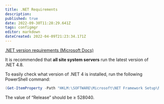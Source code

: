 ```yaml
---
title: .NET Requirements
description: 
published: true
date: 2022-09-30T11:28:29.641Z
tags: configmgr
editor: markdown
dateCreated: 2022-04-09T21:23:34.171Z
---
```


[.NET version requirements (Microsoft Docs)](https://docs.microsoft.com/mem/configmgr/core/plan-design/configs/site-and-site-system-prerequisites#net-version-requirements)

It is recommended that **all site system servers** run the latest version of .NET 4.8.

To easily check what version of .NET 4 is installed, run the following PowerShell command:

```powershell
(Get-ItemProperty -Path "HKLM:\SOFTWARE\Microsoft\NET Framework Setup\NDP\v4\Full").Release
```

The value of “Release” should be ≥ 528040.
